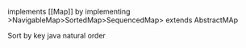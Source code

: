 implements [[Map]] by implementing >NavigableMap>SortedMap>SequencedMap> extends AbstractMAp

Sort by key java natural order